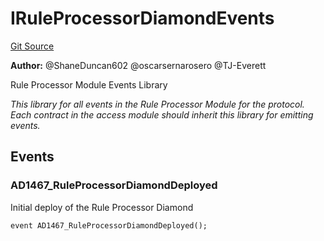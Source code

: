 # IRuleProcessorDiamondEvents
[Git Source](https://github.com/thrackle-io/tron/blob/192018a749cd70c7df311296c3236b79e11af0f3/src/common/IEvents.sol)

**Author:**
@ShaneDuncan602 @oscarsernarosero @TJ-Everett

Rule Processor Module Events Library

*This library for all events in the Rule Processor Module for the protocol. Each contract in the access module should inherit this library for emitting events.*


## Events
### AD1467_RuleProcessorDiamondDeployed
Initial deploy of the Rule Processor Diamond


```solidity
event AD1467_RuleProcessorDiamondDeployed();
```

